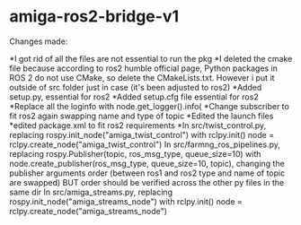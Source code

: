 # amiga-ros2-bridge-v1

Changes made: 


*I got rid of all the files are not essential to run the pkg 
*I deleted the cmake file because according to ros2 humble official page, Python packages in ROS 2 do not use CMake, so delete the CMakeLists.txt. However i put it outside of src folder just in case (it's been adjusted to ros2) 
*Added setup.py, essential for ros2 
*Added setup.cfg file essential for ros2 
*Replace all the loginfo with node.get_logger().info(
*Change subscriber to fit ros2 again swapping name and type of topic 
*Edited the launch files 
*edited package.xml to fit ros2 requirements 
*In src/twist_control.py, replacing 
        rospy.init_node("amiga_twist_control") with 
        rclpy.init()
        node = rclpy.create_node("amiga_twist_control")
In src/farmng_ros_pipelines.py, replacing rospy.Publisher(topic, ros_msg_type, queue_size=10) with node.create_publisher(ros_msg_type, queue_size=10, topic), changing the publisher arguments order (between ros1 and ros2 type and name of topic are swapped) BUT order should be verified across the other py files in the same dir 
In src/amiga_streams.py, replacing 
        rospy.init_node("amiga_streams_node") with 
        rclpy.init()
        node = rclpy.create_node("amiga_streams_node")


